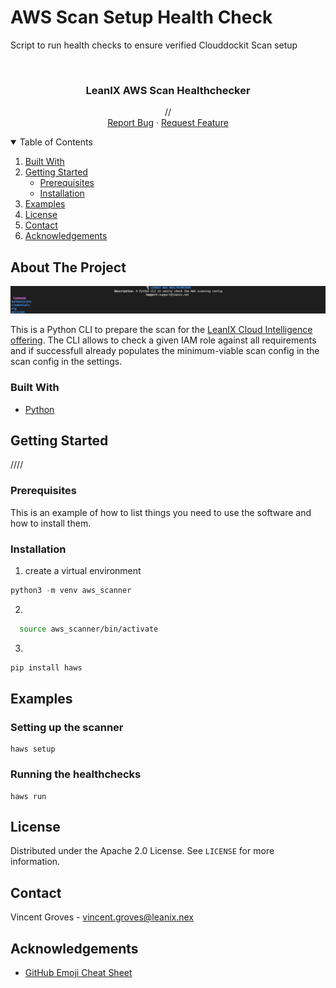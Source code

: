 # AWS Scan Setup Health Check

Script to run health checks to ensure verified Clouddockit Scan setup


<!-- [![Contributors][contributors-shield]][contributors-url]
[![Forks][forks-shield]][forks-url]
[![Stargazers][stars-shield]][stars-url]
[![Issues][issues-shield]][issues-url]
[![MIT License][license-shield]][license-url]
[![LinkedIn][linkedin-shield]][linkedin-url] -->



<!-- PROJECT LOGO -->
<br />
<p align="center">
  <!-- <a href="https://github.com/othneildrew/Best-README-Template">
    <img src="images/logo.png" alt="Logo" width="80" height="80">
  </a> -->

  <h3 align="center">LeanIX AWS Scan Healthchecker</h3>

  <p align="center">
    //
    <!-- <br />
    <a href="https://github.com/othneildrew/Best-README-Template"><strong>Explore the docs »</strong></a>
    <br /> -->
    <br />
    <a href="https://github.com/vg-leanix/aws_sancheck/issues">Report Bug</a>
    ·
    <a href="https://github.com/vg-leanix/aws_sancheck/issues">Request Feature</a>
  </p>
</p>



<!-- TABLE OF CONTENTS -->
<details open="open">
  <summary>Table of Contents</summary>
  <ol>
    <li><a href="#built-with">Built With</a></li>
    <li>
      <a href="#getting-started">Getting Started</a>
      <ul>
        <li><a href="#prerequisites">Prerequisites</a></li>
        <li><a href="#installation">Installation</a></li>
      </ul>
    </li>
    <li><a href="#examples">Examples</a></li>
    <li><a href="#license">License</a></li>
    <li><a href="#contact">Contact</a></li>
    <li><a href="#acknowledgements">Acknowledgements</a></li>
  </ol>
</details>



<!-- ABOUT THE PROJECT -->
## About The Project

[![Product Name Screen Shot][product-screenshot]](https://example.com)

This is a Python CLI to prepare the scan for the [LeanIX Cloud Intelligence offering](https://dev.leanix.net/docs/cloud-intelligence). The CLI allows to check a given IAM role against all requirements and if successfull already populates the minimum-viable scan config in the scan config in the settings.

### Built With


* [Python](https://www.python.org/)



<!-- GETTING STARTED -->
## Getting Started

////

### Prerequisites

This is an example of how to list things you need to use the software and how to install them.


### Installation

1. create a virtual environment 
  
  ``` python
  python3 -m venv aws_scanner
  ```
2. 
``` bash 
  source aws_scanner/bin/activate
  ```
3.  
  ``` python
  pip install haws
  ```


<!-- USAGE EXAMPLES -->
## Examples

### Setting up the scanner
  ```
  haws setup
  ```

### Running the healthchecks
  ```
  haws run
  ```



<!-- LICENSE -->
## License

Distributed under the Apache 2.0 License. See `LICENSE` for more information.



<!-- CONTACT -->
## Contact

Vincent Groves - vincent.groves@leanix.nex





<!-- ACKNOWLEDGEMENTS -->
## Acknowledgements
* [GitHub Emoji Cheat Sheet](https://www.webpagefx.com/tools/emoji-cheat-sheet)






<!-- MARKDOWN LINKS & IMAGES -->
<!-- https://www.markdownguide.org/basic-syntax/#reference-style-links -->
[contributors-shield]: https://img.shields.io/github/contributors/othneildrew/Best-README-Template.svg?style=for-the-badge
[contributors-url]: https://github.com/othneildrew/Best-README-Template/graphs/contributors
[forks-shield]: https://img.shields.io/github/forks/othneildrew/Best-README-Template.svg?style=for-the-badge
[forks-url]: https://github.com/othneildrew/Best-README-Template/network/members
[stars-shield]: https://img.shields.io/github/stars/othneildrew/Best-README-Template.svg?style=for-the-badge
[stars-url]: https://github.com/othneildrew/Best-README-Template/stargazers
[issues-shield]: https://img.shields.io/github/issues/othneildrew/Best-README-Template.svg?style=for-the-badge
[issues-url]: https://github.com/othneildrew/Best-README-Template/issues
[license-shield]: https://img.shields.io/github/license/othneildrew/Best-README-Template.svg?style=for-the-badge
[license-url]: https://github.com/othneildrew/Best-README-Template/blob/master/LICENSE.txt
[linkedin-shield]: https://img.shields.io/badge/-LinkedIn-black.svg?style=for-the-badge&logo=linkedin&colorB=555
[linkedin-url]: https://www.linkedin.com/in/vincegroves/
[product-screenshot]: thumbnail.png